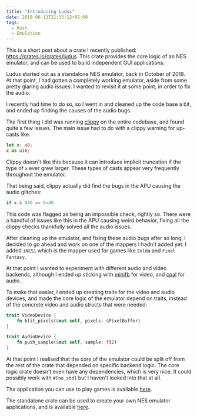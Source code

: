 ```yaml
---
title: "Introducing Ludus"
date: 2019-06-13T21:35:12+02:00
tags:
  - Rust
  - Emulation
---
```


This is a short post about a crate I recently published:
https://crates.io/crates/ludus. This crate provides the core logic of an NES
emulator, and can be used to build independent GUI applications.
<!--more-->

Ludus started out as a standalone NES emulator, back in October of 2018.
At that point, I had gotten a completely working emulator, aside from
some pretty glaring audio issues. I wanted to revisit it at some point, in
order to fix the audio.

I recently had time to do so, so I went in and cleaned up the code base a bit,
and ended up finding the causes of the audio bugs.

The first thing I did was running
[clippy](https://github.com/rust-lang/rust-clippy)
on the entire codebase, and found quite a few issues. The main issue had
to do with a clippy warning for up-casts like:

```rust
let x: u8;
x as u16;
```

Clippy doesn't like this because it can introduce implicit truncation if
the type of `x` ever grew larger. These types of casts appear very frequently
throughout the emulator.

That being said, clippy actually did find the bugs in the APU causing the audio
glitches:

```rust
if x & 040 == 0x40
```

This code was flagged as being an impossible check, rightly so. There were a handful
of issues like this in the APU causing weird behavior, fixing all the clippy
checks thankfully solved all the audio issues.

After cleaning up the emulator, and fixing these audio bugs after so long,
I decided to go ahead and work on one of the mappers I hadn't added yet.
I added `iNES1` which is the mapper used for games like
`Zelda` and `Final Fantasy`.

At that point I wanted to experiment with different audio and video backends,
although I ended up sticking with [minifb](https://crates.io/crates/minifb)
for video, and [cpal](https://crates.io/crates/cpal) for audio.

To make that easier, I ended up creating traits for the video and audio devices,
and made the core logic of the emulator depend on traits, instead of the
concrete video and audio structs that were needed:

```rust
trait VideoDevice {
    fn blit_pixels(&mut self, pixels: &PixelBuffer)
}

trait AudioDevice {
    fn push_sample(&mut self, sample: f32)
}
```

At that point I realised that the core of the emulator could be split off from
the rest of the crate that depended on specific backend logic. The core logic
crate doesn't even have any dependencies, which is very nice. It could possibly
work with `#[no_std]` but I haven't looked into that at all.

The application you can use to play games is available
[here](https://github.com/cronokirby/ludus-emu).

The standalone crate can be used to create your own NES emulator applications,
and is available [here](https://crates.io/crates/ludus).
